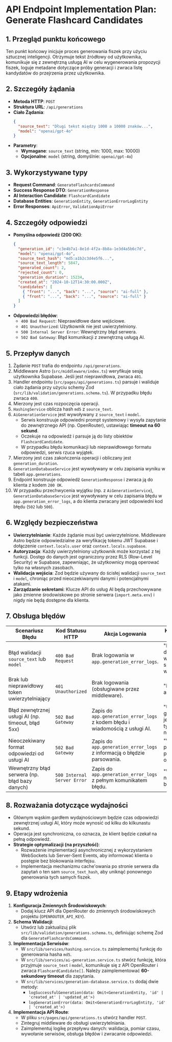 # API Endpoint Implementation Plan: Generate Flashcard Candidates

## 1. Przegląd punktu końcowego

Ten punkt końcowy inicjuje proces generowania fiszek przy użyciu sztucznej inteligencji. Otrzymuje tekst źródłowy od użytkownika, komunikuje się z zewnętrzną usługą AI w celu wygenerowania propozycji fiszek, loguje metadane dotyczące próby generacji i zwraca listę kandydatów do przejrzenia przez użytkownika.

## 2. Szczegóły żądania

- **Metoda HTTP**: `POST`
- **Struktura URL**: `/api/generations`
- **Ciało Żądania**:
  ```json
  {
    "source_text": "Długi tekst między 1000 a 10000 znaków...",
    "model": "openai/gpt-4o"
  }
  ```
- **Parametry**:
  - **Wymagane**: `source_text` (string, min: 1000, max: 10000)
  - **Opcjonalne**: `model` (string, domyślnie: `openai/gpt-4o`)

## 3. Wykorzystywane typy

- **Request Command**: `GenerateFlashcardsCommand`
- **Success Response DTO**: `GenerationResponse`
- **AI Interaction Candidate**: `FlashcardCandidate`
- **Database Entities**: `GenerationEntity`, `GenerationErrorLogEntity`
- **Error Responses**: `ApiError`, `ValidationApiError`

## 4. Szczegóły odpowiedzi

- **Pomyślna odpowiedź (200 OK)**:
  ```json
  {
    "generation_id": "c3e4b7a1-8e1d-4f2a-8b8a-1e3d4a5b6c7d",
    "model": "openai/gpt-4o",
    "source_text_hash": "md5:a1b2c3d4e5f6...",
    "source_text_length": 5847,
    "generated_count": 2,
    "rejected_count": 0,
    "generation_duration": 15234,
    "created_at": "2024-10-12T14:30:00.000Z",
    "candidates": [
      { "front": "...", "back": "...", "source": "ai-full" },
      { "front": "...", "back": "...", "source": "ai-full" }
    ]
  }
  ```
- **Odpowiedzi błędów**:
  - `400 Bad Request`: Nieprawidłowe dane wejściowe.
  - `401 Unauthorized`: Użytkownik nie jest uwierzytelniony.
  - `500 Internal Server Error`: Wewnętrzny błąd serwera.
  - `502 Bad Gateway`: Błąd komunikacji z zewnętrzną usługą AI.

## 5. Przepływ danych

1.  Żądanie `POST` trafia do endpointu `/api/generations`.
2.  Middleware Astro (`src/middleware/index.ts`) weryfikuje sesję użytkownika Supabase. Jeśli jest nieprawidłowa, zwraca `401`.
3.  Handler endpointu (`src/pages/api/generations.ts`) parsuje i waliduje ciało żądania przy użyciu schemy Zod (`src/lib/validation/generations.schema.ts`). W przypadku błędu zwraca `400`.
4.  Mierzony jest czas rozpoczęcia operacji.
5.  `HashingService` oblicza hash `md5` z `source_text`.
6.  `AiGenerationService` jest wywoływany z `source_text` i `model`.
    - Serwis konstruuje odpowiedni prompt systemowy i wysyła zapytanie do zewnętrznego API (np. OpenRouter), ustawiając **timeout na 60 sekund**.
    - Oczekuje na odpowiedź i parsuje ją do listy obiektów `FlashcardCandidate`.
    - W przypadku błędu komunikacji lub nieprawidłowego formatu odpowiedzi, serwis rzuca wyjątek.
7.  Mierzony jest czas zakończenia operacji i obliczany jest `generation_duration`.
8.  `GenerationDatabaseService` jest wywoływany w celu zapisania wyniku w tabeli `app.generations`.
9.  Endpoint konstruuje odpowiedź `GenerationResponse` i zwraca ją do klienta z kodem `200 OK`.
10. W przypadku przechwycenia wyjątku (np. z `AiGenerationService`), `GenerationDatabaseService` jest wywoływany w celu zapisania błędu w `app.generation_error_logs`, a do klienta zwracany jest odpowiedni kod błędu (`502` lub `500`).

## 6. Względy bezpieczeństwa

- **Uwierzytelnianie**: Każde żądanie musi być uwierzytelnione. Middleware Astro będzie odpowiedzialne za weryfikację tokenu JWT Supabase i dołączenie `context.locals.user` oraz `context.locals.supabase`.
- **Autoryzacja**: Każdy uwierzytelniony użytkownik może korzystać z tej funkcji. Dostęp do danych jest ograniczony przez RLS (Row-Level Security) w Supabase, zapewniając, że użytkownicy mogą operować tylko na własnych zasobach.
- **Walidacja wejścia**: Zod będzie używany do ścisłej walidacji `source_text` i `model`, chroniąc przed nieoczekiwanymi danymi i potencjalnymi atakami.
- **Zarządzanie sekretami**: Klucze API do usług AI będą przechowywane jako zmienne środowiskowe po stronie serwera (`import.meta.env`) i nigdy nie będą dostępne dla klienta.

## 7. Obsługa błędów

| Scenariusz Błędu                                   | Kod Statusu HTTP            | Akcja Logowania                                                               | Komunikat dla Użytkownika                               |
| -------------------------------------------------- | --------------------------- | ----------------------------------------------------------------------------- | ------------------------------------------------------- |
| Błąd walidacji `source_text` lub `model`           | `400 Bad Request`           | Brak logowania w `app.generation_error_logs`.                                 | "Nieprawidłowe dane wejściowe" z szczegółami walidacji. |
| Brak lub nieprawidłowy token uwierzytelniający     | `401 Unauthorized`          | Brak logowania (obsługiwane przez middleware).                                | "Brak autoryzacji."                                     |
| Błąd zewnętrznej usługi AI (np. timeout, błąd 5xx) | `502 Bad Gateway`           | Zapis do `app.generation_error_logs` z kodem błędu i wiadomością z usługi AI. | "Usługa generowania jest tymczasowo niedostępna."       |
| Nieoczekiwany format odpowiedzi od usługi AI       | `502 Bad Gateway`           | Zapis do `app.generation_error_logs` z informacją o błędzie parsowania.       | "Wystąpił błąd podczas przetwarzania odpowiedzi AI."    |
| Wewnętrzny błąd serwera (np. błąd bazy danych)     | `500 Internal Server Error` | Zapis do `app.generation_error_logs` z pełnym komunikatem błędu.              | "Wystąpił nieoczekiwany błąd serwera."                  |

## 8. Rozważania dotyczące wydajności

- Głównym wąskim gardłem wydajnościowym będzie czas odpowiedzi zewnętrznej usługi AI, który może wynosić od kilku do kilkunastu sekund.
- Operacja jest synchroniczna, co oznacza, że klient będzie czekał na pełną odpowiedź.
- **Strategie optymalizacji (na przyszłość)**:
  - Rozważenie implementacji asynchronicznej z wykorzystaniem WebSockets lub Server-Sent Events, aby informować klienta o postępie bez blokowania interfejsu.
  - Implementacja mechanizmu cache'owania po stronie serwera dla zapytań o ten sam `source_text_hash`, aby uniknąć ponownego generowania tych samych fiszek.

## 9. Etapy wdrożenia

1.  **Konfiguracja Zmiennych Środowiskowych**:
    - Dodaj klucz API dla OpenRouter do zmiennych środowiskowych projektu (`OPENROUTER_API_KEY`).
2.  **Schema Walidacji**:
    - Utwórz lub zaktualizuj plik `src/lib/validation/generations.schema.ts`, definiując schemę Zod dla `GenerateFlashcardsCommand`.
3.  **Implementacja Serwisów**:
    - W `src/lib/services/hashing.service.ts` zaimplementuj funkcję do generowania hasha `md5`.
    - W `src/lib/services/ai-generation.service.ts` stwórz funkcję, która przyjmuje `source_text` i `model`, komunikuje się z API OpenRouter i zwraca `FlashcardCandidate[]`. Należy zaimplementować **60-sekundowy timeout** dla zapytania.
    - W `src/lib/services/generation-database.service.ts` dodaj dwie metody:
      - `logSuccessfulGeneration(data: Omit<GenerationEntity, 'id' | 'created_at' | 'updated_at'>)`
      - `logGenerationError(data: Omit<GenerationErrorLogEntity, 'id' | 'created_at'>)`
4.  **Implementacja API Route**:
    - W pliku `src/pages/api/generations.ts` utwórz handler `POST`.
    - Zintegruj middleware do obsługi uwierzytelniania.
    - Zaimplementuj logikę przepływu danych: walidacja, pomiar czasu, wywołanie serwisów, obsługa błędów i zwracanie odpowiedzi.
